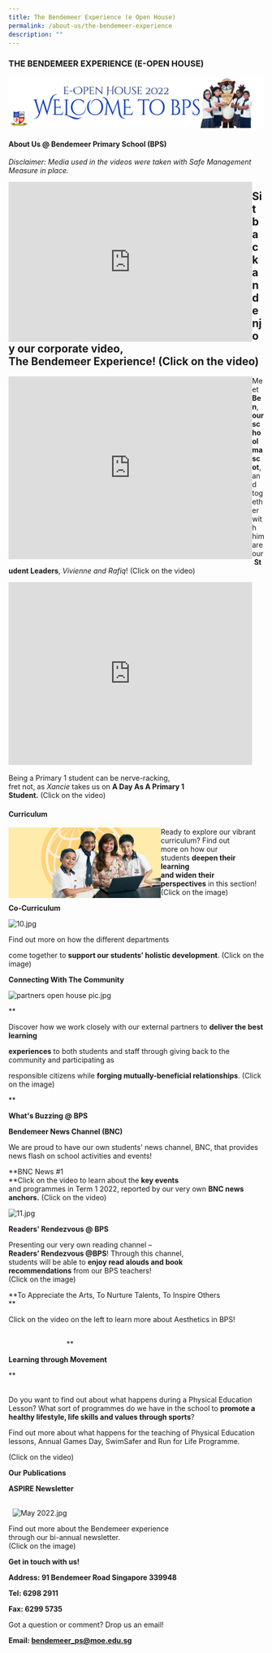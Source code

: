 ```yaml
---
title: The Bendemeer Experience (e Open House)
permalink: /about-us/the-bendemeer-experience
description: ""
---
```

### THE BENDEMEER EXPERIENCE (E-OPEN HOUSE)

	  
![](/images/banner%20eOpen%20House_2022.jpg)
  
#### About Us @ Bendemeer Primary School (BPS)

_Disclaimer: Media used in the videos were taken with Safe Management Measure in place._

<iframe width="480" height="315" 
				src="https://www.youtube.com/embed/zP7V99NsRpg" 
				title="The Bendemeer Experience" 
				frameborder="0" 
				allow="accelerometer; 
							 autoplay; 
							 clipboard-write; 
							 encrypted-media; 
							 gyroscope; 
							 picture-in-picture" 
				allowfullscreen
				align="left"></iframe>
  
Sit back and enjoy our corporate video,   
**The Bendemeer Experience**! (Click on the video)  
----------------------------------
<iframe width="480" height="360" 
				src="https://www.youtube.com/embed/QpXxmpp4BRE" 
				title="BPS Virtual Tour - Introduction by Student Leaders & Ben" 
				frameborder="0" 
				allow="accelerometer; 
							 autoplay; 
							 clipboard-write; 
							 encrypted-media; 
							 gyroscope; 
							 picture-in-picture" 
				allowfullscreen
				align="left"></iframe>  
				
Meet **Ben**, **our school mascot**, and together with  
him are our **Student Leaders**, _Vivienne and Rafiq_! (Click on the video)  
  
<iframe width="480" height="360" 
				src="https://www.youtube.com/embed/OWI9WYkemqw" 
				title="A Day As A Primary 1 Student in BPS" 
				frameborder="0" 
				allow="accelerometer; 
							 autoplay; 
							 clipboard-write; 
							 encrypted-media; 
							 gyroscope; 
							 picture-in-picture" 
				allowfullscreen></iframe>
 
Being a Primary 1 student can be nerve-racking,  
fret not, as _Xancie_ takes us on **A Day As A Primary 1  
Student.** (Click on the video)  


#### Curriculum

  
<img src="/images/Main%20Page/2d41695da_245.jpg"
		 width="300"
		 align="left" />
  
Ready to explore our vibrant curriculum? Find out  
more on how our students **deepen their learning  
and widen their perspectives** in this section!  
(Click on the image)  
  
  
  
  
  
  
  

**Co-Curriculum**

  
![10.jpg](https://bendemeerpri-moe-edu-sg-admin.cwp.sg/qql/slot/u939/2022%20Matters/eOpenHouse/10.jpg)  

  

Find out more on how the different departments

come together to **support our students’ holistic development**. (Click on the image)

  

  

**Connecting With The Community**

![partners open house pic.jpg](https://bendemeerpri-moe-edu-sg-admin.cwp.sg/qql/slot/u939/2022%20Matters/Website%20Updates%202022/June%202022/partners%20open%20house%20pic.jpg)

**

Discover how we work closely with our external partners to **deliver the best learning**

**experiences** to both students and staff through giving back to the community and participating as

responsible citizens while **forging mutually-beneficial relationships**. (Click on the image)

**

  

**What's Buzzing @ BPS**

  

**Bendemeer News Channel (BNC)**

We are proud to have our own students' news channel, BNC, that provides news flash on school activities and events!

  
  
**BNC News #1  
**Click on the video to learn about the **key events**  
and programmes in Term 1 2022, reported by our very own **BNC news anchors.** (Click on the video)  
  
  
  
  
  
  
  
  
  
  

  

![11.jpg](https://bendemeerpri-moe-edu-sg-admin.cwp.sg/qql/slot/u939/2022%20Matters/Website%20Updates%202022/April%202022/Library/11.jpg)

**Readers' Rendezvous @ BPS**  

  
Presenting our very own reading channel –  
**Readers’ Rendezvous @BPS**! Through this channel,  
students will be able to **enjoy read alouds and book  
recommendations** from our BPS teachers!  
(Click on the image)  
  
  
  
  
  
  
  
  

**To Appreciate the Arts, To Nurture Talents, To Inspire Others  
**

  

  
  
Click on the video on the left to learn more about Aesthetics in BPS!  
  
  
  
                                                                                                                                                           **  

**Learning through Movement**

  


**  
      

Do you want to find out about what happens during a Physical Education Lesson? What sort of programmes do we have in the school to **promote a healthy lifestyle, life skills and values through sports**?

Find out more about what happens for the teaching of Physical Education lessons, Annual Games Day, SwimSafer and Run for Life Programme.

(Click on the video) 

  
  
  
  
  
  
  

**Our Publications**

  

**ASPIRE Newsletter**

   
  ![May 2022.jpg](https://bendemeerpri-moe-edu-sg-admin.cwp.sg/qql/slot/u939/2022%20Matters/Website%20Updates%202022/ASPIRE%20Issue/May%202022.jpg)

Find out more about the Bendemeer experience  
through our bi-annual newsletter.  
(Click on the image)  
  
  
  
  
  
  
  

**Get in touch with us!**

  

**Address: 91 Bendemeer Road Singapore 339948**

  

**Tel: 6298 2911**

**Fax: 6299 5735**

  

Got a question or comment? Drop us an email!  

**Email: [bendemeer\_ps@moe.edu.sg](mailto:bendemeer_ps@moe.edu.sg)**